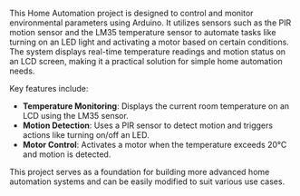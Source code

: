 This Home Automation project is designed to control and monitor environmental parameters using Arduino. It utilizes sensors such as the PIR motion sensor and the LM35 temperature sensor to automate tasks like turning on an LED light and activating a motor based on certain conditions. The system displays real-time temperature readings and motion status on an LCD screen, making it a practical solution for simple home automation needs.

Key features include:
- **Temperature Monitoring**: Displays the current room temperature on an LCD using the LM35 sensor.
- **Motion Detection**: Uses a PIR sensor to detect motion and triggers actions like turning on/off an LED.
- **Motor Control**: Activates a motor when the temperature exceeds 20°C and motion is detected.
  
This project serves as a foundation for building more advanced home automation systems and can be easily modified to suit various use cases.
